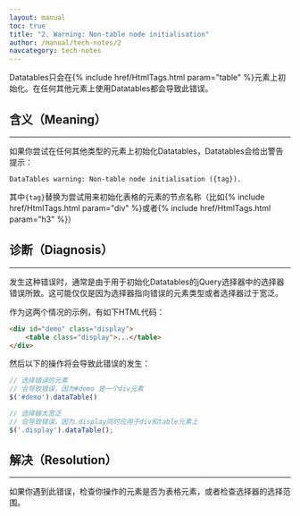 ```yaml
---
layout: manual
toc: true
title: "2. Warning: Non-table node initialisation"
author: /manual/tech-notes/2
navcategory: tech-notes
---
```


Datatables只会在{% include href/HtmlTags.html param="table" %}元素上初始化。在任何其他元素上使用Datatables都会导致此错误。


## 含义（Meaning）
---

如果你尝试在任何其他类型的元素上初始化Datatables，Datatables会给出警告提示：

```
DataTables warning: Non-table node initialisation ({tag}).
```

其中`{tag}`替换为尝试用来初始化表格的元素的节点名称（比如{% include href/HtmlTags.html param="div" %}或者{% include href/HtmlTags.html param="h3" %}）


## 诊断（Diagnosis）
---

发生这种错误时，通常是由于用于初始化Datatables的jQuery选择器中的选择器错误所致。这可能仅仅是因为选择器指向错误的元素类型或者选择器过于宽泛。

作为这两个情况的示例，有如下HTML代码：

```html
<div id="demo" class="display">
    <table class="display">...</table>
</div>
```

然后以下的操作将会导致此错误的发生：
```javascript
// 选择错误的元素
// 会导致错误，因为#demo 是一个div元素
$('#demo').dataTable()

// 选择器太宽泛
// 会导致错误，因为.display同时应用于div和table元素上
$('.display').dataTable();
```


## 解决（Resolution）
---

如果你遇到此错误，检查你操作的元素是否为表格元素，或者检查选择器的选择范围。